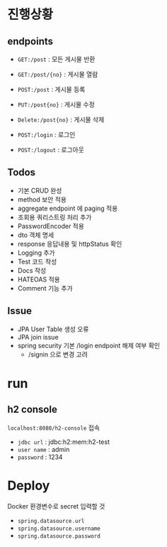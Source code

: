 # 진행상황

## endpoints
- `GET:/post` : 모든 게시물 반환
- `GET:/post/{no}` : 게시물 열람 
- `POST:/post` : 게시물 등록
- `PUT:/post{no}` : 게시물 수정
- `Delete:/post{no}` : 게시물 삭제

- `POST:/login` : 로그인
- `POST:/logout` : 로그아웃

## Todos

- 기본 CRUD 완성
- method 보안 적용
- aggregate endpoint 에 paging 적용
- 조회용 쿼리스트링 처리 추가
- PasswordEncoder 적용
- dto 객체 명세
- response 응답내용 및 httpStatus 확인
- Logging 추가
- Test 코드 작성
- Docs 작성
- HATEOAS 적용
- Comment 기능 추가

## Issue
- JPA User Table 생성 오류
- JPA join issue
- spring security 기본 /login endpoint 해제 여부 확인
  - /signin 으로 변경 고려

# run

## h2 console

`localhost:8080/h2-console` 접속
- `jdbc url` : jdbc:h2:mem:h2-test
- `user name` : admin
- `password` : 1234

# Deploy

Docker 환경변수로 secret 입력할 것

- `spring.datasource.url`
- `spring.datasource.username`
- `spring.datasource.password`
